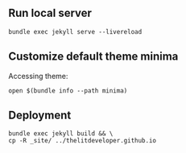 
## Run local server
```
bundle exec jekyll serve --livereload
```
## Customize default theme minima
Accessing theme:
```
open $(bundle info --path minima)
```

## Deployment
```
bundle exec jekyll build && \
cp -R _site/ ../thelitdeveloper.github.io
```